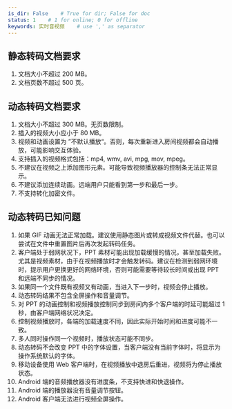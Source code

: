 ```yaml
---
is_dir: False    # True for dir; False for doc
status: 1    # 1 for online; 0 for offline
keywords: 实时音视频    # use ',' as separator
---
```


## 静态转码文档要求

1. 文档大小不超过 200 MB。
1. 文档页数不超过 500 页。

## 动态转码文档要求

1. 文档大小不超过 300 MB。无页数限制。
1. 插入的视频大小应小于 80 MB。
1. 视频和动画设置为 ”不默认播放“。否则，每次重新进入房间视频都会自动播放，可能影响交互体验。
1. 支持插入的视频格式包括：mp4, wmv, avi, mpg, mov, mpeg。
1. 不建议在视频之上添加图形元素。可能导致视频播放器的控制条无法正常显示。
1. 不建议添加连续动画。远端用户只能看到第一步和最后一步。
1. 不支持转化加密文件。

## 动态转码已知问题

1. 如果 GIF 动画无法正常加载。建议使用静态图片或转成视频文件代替。也可以尝试在文件中重置图片后再次发起转码任务。
1. 客户端处于弱网状况下，PPT 素材可能出现加载缓慢的情况，甚至加载失败。尤其是视频素材，由于在视频播放时才会触发转码。建议在检测到弱网环境时，提示用户更换更好的网络环境，否则可能需要等待较长时间或出现 PPT 和远端不同步的情况。
1. 如果同一个文件既有视频又有动画，当进入下一步时，视频会停止播放。
1. 动态转码结果不包含全屏操作和音量调节。
1. 对 PPT 的动画控制和视频播放控制同步到房间内多个客户端的时延可能超过 1 秒，由客户端网络状况决定。
1. 控制视频播放时，各端的加载速度不同，因此实际开始时间和进度可能不一致。
1. 多人同时操作同一个视频时，播放状态可能不同步。
1. 动态转码不会改变 PPT 中的字体设置，当客户端没有当前字体时，将显示为操作系统默认的字体。
1. 移动设备使用 Web 客户端时，在视频播放中退房后重进，视频将为停止播放状态。
1. Android 端的音频播放器没有进度条，不支持快进和快退操作。
1. Android 端的播放器没有音量调节按钮。
1. Android 客户端无法进行视频全屏操作。
